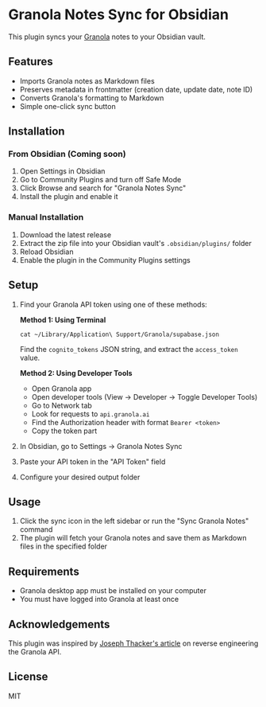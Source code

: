 # Granola Notes Sync for Obsidian

This plugin syncs your [Granola](https://granola.ai) notes to your Obsidian vault.

## Features

- Imports Granola notes as Markdown files
- Preserves metadata in frontmatter (creation date, update date, note ID)
- Converts Granola's formatting to Markdown
- Simple one-click sync button

## Installation

### From Obsidian (Coming soon)

1. Open Settings in Obsidian
2. Go to Community Plugins and turn off Safe Mode
3. Click Browse and search for "Granola Notes Sync"
4. Install the plugin and enable it

### Manual Installation

1. Download the latest release
2. Extract the zip file into your Obsidian vault's `.obsidian/plugins/` folder
3. Reload Obsidian
4. Enable the plugin in the Community Plugins settings

## Setup

1. Find your Granola API token using one of these methods:
   
   **Method 1: Using Terminal**
   ```
   cat ~/Library/Application\ Support/Granola/supabase.json
   ```
   Find the `cognito_tokens` JSON string, and extract the `access_token` value.
   
   **Method 2: Using Developer Tools**
   - Open Granola app
   - Open developer tools (View → Developer → Toggle Developer Tools)
   - Go to Network tab
   - Look for requests to `api.granola.ai`
   - Find the Authorization header with format `Bearer <token>`
   - Copy the token part

2. In Obsidian, go to Settings → Granola Notes Sync
3. Paste your API token in the "API Token" field
4. Configure your desired output folder

## Usage

1. Click the sync icon in the left sidebar or run the "Sync Granola Notes" command
2. The plugin will fetch your Granola notes and save them as Markdown files in the specified folder

## Requirements

- Granola desktop app must be installed on your computer
- You must have logged into Granola at least once

## Acknowledgements

This plugin was inspired by [Joseph Thacker's article](https://josephthacker.com/hacking/2025/05/08/reverse-engineering-granola-notes.html) on reverse engineering the Granola API.

## License

MIT 